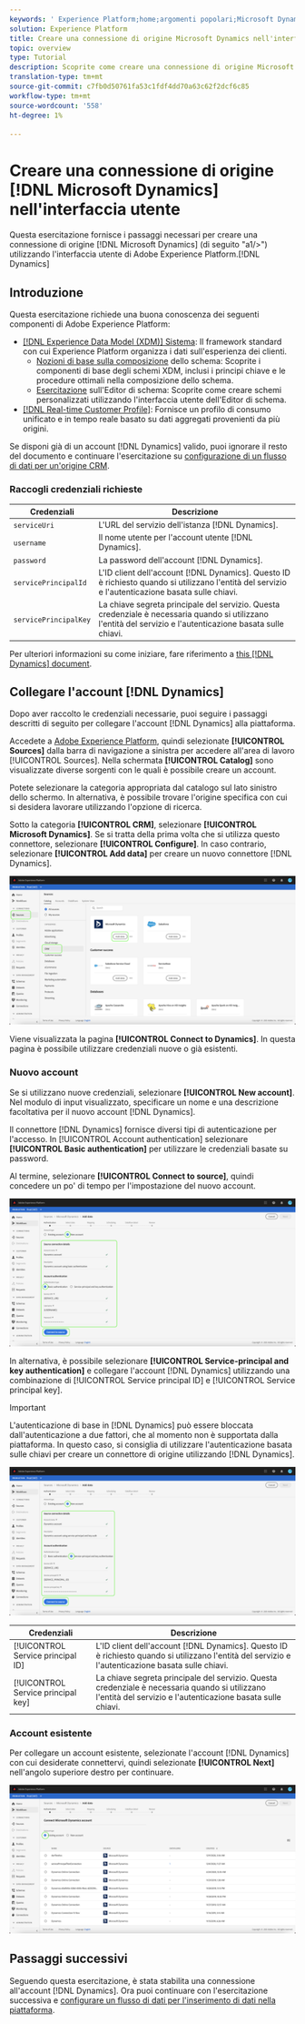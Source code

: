 ```yaml
---
keywords: ' Experience Platform;home;argomenti popolari;Microsoft Dynamics;microsoft dDynamics;Dynamics;dDynamics'
solution: Experience Platform
title: Creare una connessione di origine Microsoft Dynamics nell'interfaccia utente
topic: overview
type: Tutorial
description: Scoprite come creare una connessione di origine Microsoft Dynamics utilizzando l'interfaccia utente di Adobe Experience Platform.
translation-type: tm+mt
source-git-commit: c7fb0d50761fa53c1fdf4dd70a63c62f2dcf6c85
workflow-type: tm+mt
source-wordcount: '558'
ht-degree: 1%

---
```



# Creare una connessione di origine [!DNL Microsoft Dynamics] nell&#39;interfaccia utente

Questa esercitazione fornisce i passaggi necessari per creare una connessione di origine [!DNL Microsoft Dynamics] (di seguito &quot;a1/>&quot;) utilizzando l&#39;interfaccia utente di Adobe Experience Platform.[!DNL Dynamics]

## Introduzione

Questa esercitazione richiede una buona conoscenza dei seguenti componenti di Adobe Experience Platform:

* [[!DNL Experience Data Model (XDM)] Sistema](../../../../../xdm/home.md): Il framework standard con cui  Experience Platform organizza i dati sull&#39;esperienza dei clienti.
   * [Nozioni di base sulla composizione](../../../../../xdm/schema/composition.md) dello schema: Scoprite i componenti di base degli schemi XDM, inclusi i principi chiave e le procedure ottimali nella composizione dello schema.
   * [Esercitazione](../../../../../xdm/tutorials/create-schema-ui.md) sull&#39;Editor di schema: Scoprite come creare schemi personalizzati utilizzando l&#39;interfaccia utente dell&#39;Editor di schema.
* [[!DNL Real-time Customer Profile]](../../../../../profile/home.md): Fornisce un profilo di consumo unificato e in tempo reale basato su dati aggregati provenienti da più origini.

Se disponi già di un account [!DNL Dynamics] valido, puoi ignorare il resto del documento e continuare l&#39;esercitazione su [configurazione di un flusso di dati per un&#39;origine CRM](../../dataflow/crm.md).

### Raccogli credenziali richieste

| Credenziali | Descrizione |
| ---------- | ----------- |
| `serviceUri` | L&#39;URL del servizio dell&#39;istanza [!DNL Dynamics]. |
| `username` | Il nome utente per l&#39;account utente [!DNL Dynamics]. |
| `password` | La password dell&#39;account [!DNL Dynamics]. |
| `servicePrincipalId` | L&#39;ID client dell&#39;account [!DNL Dynamics]. Questo ID è richiesto quando si utilizzano l&#39;entità del servizio e l&#39;autenticazione basata sulle chiavi. |
| `servicePrincipalKey` | La chiave segreta principale del servizio. Questa credenziale è necessaria quando si utilizzano l&#39;entità del servizio e l&#39;autenticazione basata sulle chiavi. |

Per ulteriori informazioni su come iniziare, fare riferimento a [this [!DNL Dynamics] document](https://docs.microsoft.com/en-us/powerapps/developer/common-data-service/authenticate-oauth).

## Collegare l&#39;account [!DNL Dynamics]

Dopo aver raccolto le credenziali necessarie, puoi seguire i passaggi descritti di seguito per collegare l&#39;account [!DNL Dynamics] alla piattaforma.

Accedete a [Adobe Experience Platform](https://platform.adobe.com), quindi selezionate **[!UICONTROL Sources]** dalla barra di navigazione a sinistra per accedere all&#39;area di lavoro [!UICONTROL Sources]. Nella schermata **[!UICONTROL Catalog]** sono visualizzate diverse sorgenti con le quali è possibile creare un account.

Potete selezionare la categoria appropriata dal catalogo sul lato sinistro dello schermo. In alternativa, è possibile trovare l&#39;origine specifica con cui si desidera lavorare utilizzando l&#39;opzione di ricerca.

Sotto la categoria **[!UICONTROL CRM]**, selezionare **[!UICONTROL Microsoft Dynamics]**. Se si tratta della prima volta che si utilizza questo connettore, selezionare **[!UICONTROL Configure]**. In caso contrario, selezionare **[!UICONTROL Add data]** per creare un nuovo connettore [!DNL Dynamics].

![catalogo](../../../../images/tutorials/create/ms-dynamics/catalog.png)

Viene visualizzata la pagina **[!UICONTROL Connect to Dynamics]**. In questa pagina è possibile utilizzare credenziali nuove o già esistenti.

### Nuovo account

Se si utilizzano nuove credenziali, selezionare **[!UICONTROL New account]**. Nel modulo di input visualizzato, specificare un nome e una descrizione facoltativa per il nuovo account [!DNL Dynamics].

Il connettore [!DNL Dynamics] fornisce diversi tipi di autenticazione per l&#39;accesso. In [!UICONTROL Account authentication] selezionare **[!UICONTROL Basic authentication]** per utilizzare le credenziali basate su password.

Al termine, selezionare **[!UICONTROL Connect to source]**, quindi concedere un po&#39; di tempo per l&#39;impostazione del nuovo account.

![autenticazione di base](../../../../images/tutorials/create/ms-dynamics/basic-auth.png)

In alternativa, è possibile selezionare **[!UICONTROL Service-principal and key authentication]** e collegare l&#39;account [!DNL Dynamics] utilizzando una combinazione di [!UICONTROL Service principal ID] e [!UICONTROL Service principal key].

>[!IMPORTANT]
>
> L&#39;autenticazione di base in [!DNL Dynamics] può essere bloccata dall&#39;autenticazione a due fattori, che al momento non è supportata dalla piattaforma. In questo caso, si consiglia di utilizzare l&#39;autenticazione basata sulle chiavi per creare un connettore di origine utilizzando [!DNL Dynamics].

![autenticazione basata su chiave](../../../../images/tutorials/create/ms-dynamics/key-based-auth.png)

| Credenziali | Descrizione |
| ---------- | ----------- |
| [!UICONTROL Service principal ID] | L&#39;ID client dell&#39;account [!DNL Dynamics]. Questo ID è richiesto quando si utilizzano l&#39;entità del servizio e l&#39;autenticazione basata sulle chiavi. |
| [!UICONTROL Service principal key] | La chiave segreta principale del servizio. Questa credenziale è necessaria quando si utilizzano l&#39;entità del servizio e l&#39;autenticazione basata sulle chiavi. |

### Account esistente

Per collegare un account esistente, selezionate l&#39;account [!DNL Dynamics] con cui desiderate connettervi, quindi selezionate **[!UICONTROL Next]** nell&#39;angolo superiore destro per continuare.

![esistenti](../../../../images/tutorials/create/ms-dynamics/existing.png)

## Passaggi successivi

Seguendo questa esercitazione, è stata stabilita una connessione all&#39;account [!DNL Dynamics]. Ora puoi continuare con l&#39;esercitazione successiva e [configurare un flusso di dati per l&#39;inserimento di dati nella piattaforma](../../dataflow/crm.md).